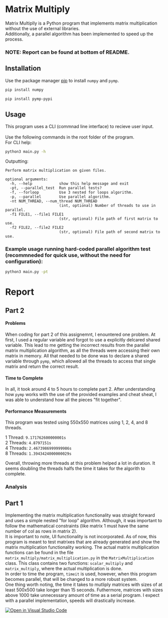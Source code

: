 # Matrix Multiply

Matrix Multiplly is a Python program that implements matrix multiplication without the use of external libraries.<br/>
Additionally, a parallel algorithm has been implemented to speed up the process. <br/>
### NOTE: Report can be found at bottom of README.

## Installation

Use the package manager [pip](https://pip.pypa.io/en/stable/) to install `numpy` and `pymp`.

```bash
pip install numpy
```
```bash
pip install pymp-pypi
```

## Usage

This program uses a CLI (commnad line interface) to recieve user input.<br/><br/>
Use the following commands in the root folder of the program.<br/>
For CLI help:
```bash
python3 main.py -h
```
Outputting:
```
Perform matrix multiplication on given files.

optional arguments:
  -h, --help            show this help message and exit
  -pt, --parallel_test  Run parallel tests?
  -f, --forloop         Use 3 nested for loops algorithm.
  -p, --parallel        Use parallel algorithm.
  -nt NUM_THREAD, --num_thread NUM_THREAD
                        (int, optional) Number of threads to use in parallel.
  -f1 FILE1, --file1 FILE1
                        (str, optional) File path of first matrix to use.
  -f2 FILE2, --file2 FILE2
                        (str, optional) File path of second matrix to use.
```
### Example usage running hard-coded parallel algorithm test <br/>(recommneded for quick use, without the need for configuration):
```bash
python3 main.py -pt
```

# Report
## Part 2
#### Problems
When coding for part 2 of this assignemnt, I enountered one problem. At first, I used a regular variable and forgot to use a explicitly delcared shared variable. This lead to me getting the incorrect results from the parallel matrix multiplication algorithm, as all the threads were accessing their own matrix in memory. All that needed to be done was to declare a shared variable through `pymp`, which allowed all the threads to access that single matrix and return the correct result.
#### Time to Complete
In all, it took around 4 to 5 hours to complete part 2. After understanding how `pymp` works with the use of the provided examples and cheat sheat, I was able to understand how all the pieces "fit together".
#### Performance Measurements
This program was tested using 550x550 matrices using 1, 2, 4, and 8 threads. 

1 Thread: `9.171762600000001s`<br/>
2 Threads: `4.8797151s`<br/>
4 Threads: `2.4673986999999986s`<br/>
8 Threads: `1.3943424000000029s`<br/>

Overall, throwing more threads at this problem helped a lot in duration. It seems doubling the threads halfs the time it takes for the algorith to complete.

### Analysis

## Part 1
Implementing the matrix multiplication functionality was straight forward and uses a simple nested "for loop" algorithm. Although, it was important to follow the mathematical constraints (like matrix 1 must have the same number of col as rows in matrix 2).<br/> 
It is important to note, UI functionality is not incorporated. As of now, this program is meant to test matrixes that are already generated and show the matrix multiplication functionality working. The actual matrix multiplication functions can be found in the file `matrix_multiply/matrix_multiplication.py` in the `MatrixMultiplication` class. This class contains two functions: `scalar_multiply` and `matrix_multiply`, where the actual multiplication is done.<br/>
In order to time the program, `timeit` is used, however, when this program becomes parallel, that will be changed to a more robust system.<br/> 
One thing worth noting, the time it takes to mutliply matrices with sizes of at least 500x500 take longer than 15 seconds. Futhermore, matrices with sizes above 1000 take unnecessary amount of time as a serial program. I expect with a parallel implementation, speeds will drastically increase.

[![Open in Visual Studio Code](https://classroom.github.com/assets/open-in-vscode-f059dc9a6f8d3a56e377f745f24479a46679e63a5d9fe6f495e02850cd0d8118.svg)](https://classroom.github.com/online_ide?assignment_repo_id=5458401&assignment_repo_type=AssignmentRepo)
